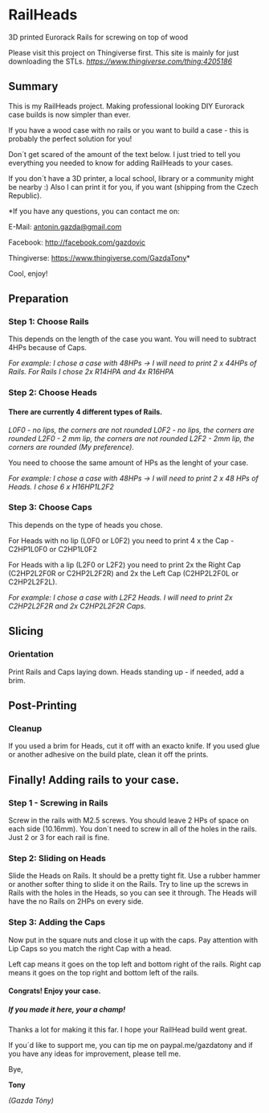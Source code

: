 # RailHeads
3D printed Eurorack Rails for screwing on top of wood

Please visit this project on Thingiverse first. This site is mainly for just downloading the STLs.
*https://www.thingiverse.com/thing:4205186*

## Summary
This is my RailHeads project. Making professional looking DIY Eurorack case builds is now simpler than ever.

If you have a wood case with no rails or you want to build a case - this is probably the perfect solution for you!

Don´t get scared of the amount of the text below. I just tried to tell you everything you needed to know for adding RailHeads to your cases.

If you don´t have a 3D printer, a local school, library or a community might be nearby :)
Also I can print it for you, if you want (shipping from the Czech Republic).

*If you have any questions, you can contact me on:

E-Mail: antonin.gazda@gmail.com

Facebook: http://facebook.com/gazdovic

Thingiverse: https://www.thingiverse.com/GazdaTony*

Cool, enjoy!

## Preparation
### Step 1: Choose Rails

This depends on the length of the case you want.
You will need to subtract 4HPs because of Caps.

*For example: I chose a case with 48HPs -> I will need to print 2 x 44HPs of Rails. For Rails I chose 2x R14HPA and 4x R16HPA*

### Step 2: Choose Heads

#### There are currently 4 different types of Rails.

*L0F0 - no lips, the corners are not rounded
L0F2 - no lips, the corners are rounded
L2F0 - 2 mm lip, the corners are not rounded
L2F2 - 2mm lip, the corners are rounded (My preference).*

You need to choose the same amount of HPs as the lenght of your case.

*For example: I chose a case with 48HPs -> I will need to print 2 x 48 HPs of Heads. I chose 6 x H16HP1L2F2*

### Step 3: Choose Caps

This depends on the type of heads you chose.

For Heads with no lip (L0F0 or L0F2) you need to print 4 x the Cap - C2HP1L0F0 or C2HP1L0F2

For Heads with a lip (L2F0 or L2F2) you need to print 2x the Right Cap (C2HP2L2F0R or C2HP2L2F2R) and 2x the Left Cap (C2HP2L2F0L or C2HP2L2F2L).

*For example: I chose a case with L2F2 Heads. I will need to print 2x C2HP2L2F2R and 2x C2HP2L2F2R Caps.*

## Slicing
### Orientation

Print Rails and Caps laying down.
Heads standing up - if needed, add a brim.

## Post-Printing
### Cleanup

If you used a brim for Heads, cut it off with an exacto knife.
If you used glue or another adhesive on the build plate, clean it off the prints.

## Finally! Adding rails to your case.
### Step 1 - Screwing in Rails

Screw in the rails with M2.5 screws. You should leave 2 HPs of space on each side (10.16mm).
You don´t need to screw in all of the holes in the rails. Just 2 or 3 for each rail is fine.

### Step 2: Sliding on Heads

Slide the Heads on Rails. It should be a pretty tight fit. Use a rubber hammer or another softer thing to slide it on the Rails.
Try to line up the screws in Rails with the holes in the Heads, so you can see it through.
The Heads will have the no Rails on 2HPs on every side.

### Step 3: Adding the Caps

Now put in the square nuts and close it up with the caps.
Pay attention with Lip Caps so you match the right Cap with a head.

Left cap means it goes on the top left and bottom right of the rails.
Right cap means it goes on the top right and bottom left of the rails.

#### Congrats! Enjoy your case.
##### If you made it here, your a champ!

Thanks a lot for making it this far. I hope your RailHead build went great.

If you´d like to support me, you can tip me on paypal.me/gazdatony
and if you have any ideas for improvement, please tell me.

Bye,

**Tony**

*(Gazda Tóny)*
